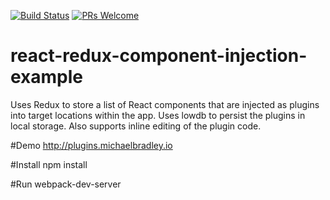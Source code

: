 [![Build Status](https://travis-ci.org/staticinstance/react-redux-component-injection-example.svg?branch=master)](https://travis-ci.org/staticinstance/react-redux-component-injection-example) [![PRs Welcome](https://img.shields.io/badge/PRs-welcome-brightgreen.svg)](http://makeapullrequest.com)

# react-redux-component-injection-example
Uses Redux to store a list of React components that are injected as plugins into target locations within the app. Uses lowdb to persist the plugins in local storage.  Also supports inline editing of the plugin code.

#Demo
http://plugins.michaelbradley.io

#Install
npm install

#Run
webpack-dev-server
